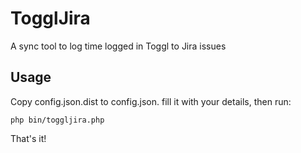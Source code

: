 # TogglJira
A sync tool to log time logged in Toggl to Jira issues

## Usage

Copy config.json.dist to config.json. fill it with your details, then run:

`php bin/toggljira.php`

That's it!
